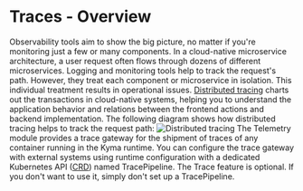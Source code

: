 # Traces - Overview
Observability tools aim to show the big picture, no matter if you're monitoring just a few or many components. In a cloud-native microservice architecture, a user request often flows through dozens of different microservices. Logging and monitoring tools help to track the request's path. However, they treat each component or microservice in isolation. This individual treatment results in operational issues.
[Distributed tracing](https://opentelemetry.io/docs/concepts/observability-primer/#understanding-distributed-tracing) charts out the transactions in cloud-native systems, helping you to understand the application behavior and relations between the frontend actions and backend implementation.
The following diagram shows how distributed tracing helps to track the request path:
![Distributed tracing](./assets/traces-intro.drawio.svg)
The Telemetry module provides a trace gateway for the shipment of traces of any container running in the Kyma runtime.
You can configure the trace gateway with external systems using runtime configuration with a dedicated Kubernetes API ([CRD](https://kubernetes.io/docs/concepts/extend-kubernetes/api-extension/custom-resources/#customresourcedefinitions)) named TracePipeline.
The Trace feature is optional. If you don't want to use it, simply don't set up a TracePipeline.